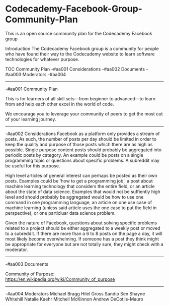 # Codecademy-Facebook-Group-Community-Plan
This is an open source community plan for the Codecademy Facebook group


Introduction
The Codecademy Facebook group is a community for people who have found their way to the Codecademy website to learn software technologies for whatever purpose.

TOC
Community Plan    -#aa001
Considerations    -#aa002
Documents         -#aa003
Moderators        -#aa004

-------------------------------
-#aa001
Community Plan

This is for learners of all skill sets—from beginner to advanced—to learn from and help each other excel in the world of code.

We encourage you to leverage your community of peers to get the most out of your learning journey.


-------------------------------
-#aa002
Considerations
Facebook as a platform only provides a stream of posts. As such, the number of posts per day should be limited in order to keep the quality and purpose of those posts which there are as high as possible. Single purpose content posts should probably be aggregated into periodic posts by category. An example could be posts on a single programming topic or questions about specific problems. A subreddit may be useful for this purpose. 

High level articles of general interest can perhaps be posted as their own posts. Examples could be 'how to get a programming job,' a post about machine learning technology that considers the entire field, or an article about the state of data science. Examples that would not be suffiently high level and should probably be aggregated would be how to use one command in one programming language, an article on one use case of machine learning (unless said article uses the one case to put the field in perspective), or one particluar data science problem.

Given the nature of Facebook, questions about solving specific problems related to a project should be either aggregated to a weekly post or moved to a subreddit. If there are more than a 6 to 8 posts on the page a day, it will most likely become overwhelming. If someone has a post they think might be appropriate for everyone but are not totally sure, they might check with a moderator.


-------------------------------
-#aa003
Documents

Community of Purpose:
https://en.wikipedia.org/wiki/Community_of_purpose

-------------------------------
-#aa004
Moderators
Michael Bragg
Hilel Gross
Sandip Sen
Shayne Whitehill
Natalie Kaehr
Mitchell McKinnon
Andrew DeCotiis-Mauro
